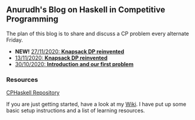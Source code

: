 Anurudh's Blog on Haskell in Competitive Programming
----------------------------------------------------

The plan of this blog is to share and discuss a CP problem every alternate Friday.

- **NEW!** [27/11/2020: **Knapsack DP reinvented**](cp_blog_3.html)
- [13/11/2020: **Knapsack DP reinvented**](cp_blog_2.html)
- [30/10/2020: **Introduction and our first problem**](cp_blog_1.html)

### Resources

[CPHaskell Repository](https://github.com/anurudhp/CPHaskell)

If you are just getting started, have a look at my [Wiki](https://github.com/anurudhp/CPHaskell/wiki). I have put up some basic setup instructions and a list of learning resources.
